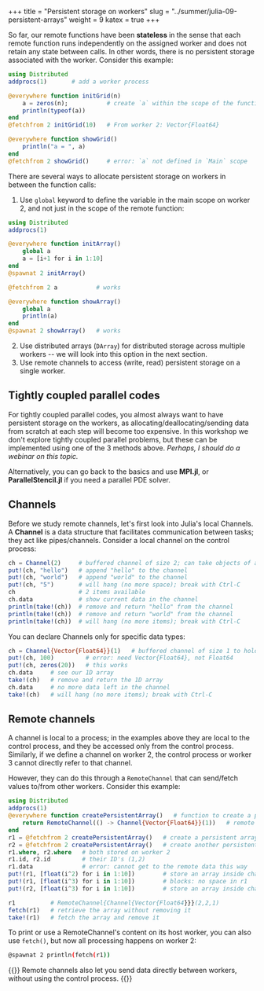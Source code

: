 +++
title = "Persistent storage on workers"
slug = "../summer/julia-09-persistent-arrays"
weight = 9
katex = true
+++

So far, our remote functions have been **stateless** in the sense that each remote function runs independently
on the assigned worker and does not retain any state between calls. In other words, there is no persistent
storage associated with the worker. Consider this example:

```jl
using Distributed
addprocs(1)       # add a worker process

@everywhere function initGrid(n)
    a = zeros(n);           # create `a` within the scope of the function
    println(typeof(a))
end
@fetchfrom 2 initGrid(10)   # From worker 2: Vector{Float64}

@everywhere function showGrid()
    println("a = ", a)
end
@fetchfrom 2 showGrid()     # error: `a` not defined in `Main` scope
```

There are several ways to allocate persistent storage on workers in between the function calls:

1. Use `global` keyword to define the variable in the main scope on worker 2, and not just in the scope of the
   remote function:

```jl
using Distributed
addprocs(1)

@everywhere function initArray()
    global a
    a = [i+1 for i in 1:10]
end
@spawnat 2 initArray()

@fetchfrom 2 a           # works

@everywhere function showArray()
    global a
    println(a)
end
@spawnat 2 showArray()   # works
```

2. Use distributed arrays (`DArray`) for distributed storage across multiple workers -- we will look into this
   option in the next section.
3. Use remote channels to access (write, read) persistent storage on a single worker.

## Tightly coupled parallel codes

For tightly coupled parallel codes, you almost always want to have persistent storage on the workers, as
allocating/deallocating/sending data from scratch at each step will become too expensive. In this workshop we
don't explore tightly coupled parallel problems, but these can be implemented using one of the 3 methods
above. *Perhaps, I should do a webinar on this topic.*

Alternatively, you can go back to the basics and use **MPI.jl**, or **ParallelStencil.jl** if you need a
parallel PDE solver.

## Channels

Before we study remote channels, let's first look into Julia's local Channels. A **Channel** is a data
structure that facilitates communication between tasks; they act like pipes/channels. Consider a local channel
on the control process:

```jl
ch = Channel(2)     # buffered channel of size 2; can take objects of any type
put!(ch, "hello")   # append "hello" to the channel
put!(ch, "world")   # append "world" to the channel
put!(ch, "5")       # will hang (no more space); break with Ctrl-C
ch                  # 2 items available
ch.data             # show current data in the channel
println(take!(ch))  # remove and return "hello" from the channel
println(take!(ch))  # remove and return "world" from the channel
println(take!(ch))  # will hang (no more items); break with Ctrl-C
```

You can declare Channels only  for specific data types:

```jl
ch = Channel{Vector{Float64}}(1)   # buffered channel of size 1 to hold 1D arrays of Float64's
put!(ch, 100)         # error: need Vector{Float64}, not Float64
put!(ch, zeros(20))   # this works
ch.data     # see our 1D array
take!(ch)   # remove and return the 1D array
ch.data     # no more data left in the channel
take!(ch)   # will hang (no more items); break with Ctrl-C
```

## Remote channels

A channel is local to a process; in the examples above they are local to the control process, and they be
accessed only from the control process. Similarly, if we define a channel on worker 2, the control process or
worker 3 cannot directly refer to that channel.

However, they can do this through a `RemoteChannel` that can send/fetch values to/from other workers. Consider
this example:

```jl
using Distributed
addprocs(1)
@everywhere function createPersistentArray()   # function to create a persistent array on a worker
    return RemoteChannel(() -> Channel{Vector{Float64}}(1))   # remote channel of size 1
end
r1 = @fetchfrom 2 createPersistentArray()   # create a persistent array
r2 = @fetchfrom 2 createPersistentArray()   # create another persistent array
r1.where, r2.where   # both stored on worker 2
r1.id, r2.id         # their ID's (1,2)
r1.data              # error: cannot get to the remote data this way
put!(r1, [float(i^2) for i in 1:10])        # store an array inside channel r1
put!(r1, [float(i^3) for i in 1:10])        # blocks: no space in r1
put!(r2, [float(i^3) for i in 1:10])        # store an array inside channel r2

r1          # RemoteChannel{Channel{Vector{Float64}}}(2,2,1)
fetch(r1)   # retrieve the array without removing it
take!(r1)   # fetch the array and remove it
```

To print or use a RemoteChannel's content on its host worker, you can also use `fetch()`, but now all
processing happens on worker 2:

```sh
@spawnat 2 println(fetch(r1))
```

{{<note>}}
Remote channels also let you send data directly between workers, without using the control process.
{{</note>}}






<!-- using Distributed, DistributedArrays -->
<!-- addprocs(4) -->
<!-- @everywhere using DistributedArrays -->
<!-- darr = DArray(I -> zeros(length(I)), (10,)) -->
<!-- @fetchfrom 2 darr   # access it from a worker -->
